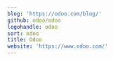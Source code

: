 ```yaml
---
blog: 'https://odoo.com/blog/'
github: odoo/odoo
logohandle: odoo
sort: odoo
title: Odoo
website: 'https://www.odoo.com/'
---
```

